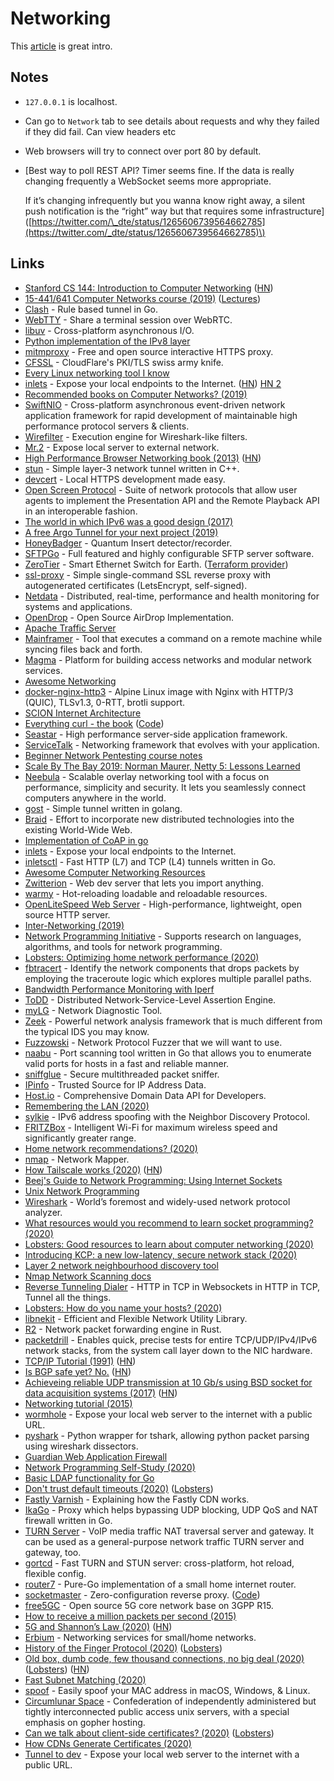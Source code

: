 # Networking

This [article](https://drewdevault.com/2016/12/06/A-broad-intro-to-networking.html) is great intro.

## Notes

* `127.0.0.1` is localhost.
* Can go to `Network` tab to see details about requests and why they failed if they did fail. Can view headers etc
* Web browsers will try to connect over port 80 by default.
* \[Best way to poll REST API? Timer seems fine. If the data is really changing frequently a WebSocket seems more appropriate.

  If it’s changing infrequently but you wanna know right away, a silent push notification is the “right” way but that requires some infrastructure\]\([https://twitter.com/\_dte/status/1265606739564662785](https://twitter.com/_dte/status/1265606739564662785)\)

## Links

* [Stanford CS 144: Introduction to Computer Networking](https://cs144.github.io/) \([HN](https://news.ycombinator.com/item?id=21794270)\)
* [15-441/641 Computer Networks course \(2019\)](https://computer-networks.github.io/sp19/) \([Lectures](https://computer-networks.github.io/sp19/lectures.html)\)
* [Clash](https://github.com/Dreamacro/clash) - Rule based tunnel in Go.
* [WebTTY](https://github.com/maxmcd/webtty) - Share a terminal session over WebRTC.
* [libuv](https://github.com/libuv/libuv) - Cross-platform asynchronous I/O.
* [Python implementation of the IPv8 layer](https://github.com/Tribler/py-ipv8)
* [mitmproxy](https://mitmproxy.org/) - Free and open source interactive HTTPS proxy.
* [CFSSL](https://github.com/cloudflare/cfssl) - CloudFlare's PKI/TLS swiss army knife.
* [Every Linux networking tool I know](https://wizardzines.com/networking-tools-poster/)
* [inlets](https://github.com/alexellis/inlets) - Expose your local endpoints to the Internet. \([HN](https://news.ycombinator.com/item?id=19189455)\) [HN 2](https://news.ycombinator.com/item?id=20410552)
* [Recommended books on Computer Networks? \(2019\)](https://lobste.rs/s/jwlh6s/recommended_books_on_computer_networks)
* [SwiftNIO](https://github.com/apple/swift-nio) - Cross-platform asynchronous event-driven network application framework for rapid development of maintainable high performance protocol servers & clients.
* [Wirefilter](https://github.com/cloudflare/wirefilter) - Execution engine for Wireshark-like filters.
* [Mr.2](https://github.com/txthinking/mr2) - Expose local server to external network.
* [High Performance Browser Networking book \(2013\)](https://hpbn.co/) \([HN](https://news.ycombinator.com/item?id=22815269)\)
* [stun](https://github.com/isundaylee/stun) - Simple layer-3 network tunnel written in C++.
* [devcert](https://github.com/davewasmer/devcert) - Local HTTPS development made easy.
* [Open Screen Protocol](https://github.com/webscreens/openscreenprotocol) - Suite of network protocols that allow user agents to implement the Presentation API and the Remote Playback API in an interoperable fashion.
* [The world in which IPv6 was a good design \(2017\)](https://apenwarr.ca/log/20170810)
* [A free Argo Tunnel for your next project \(2019\)](https://blog.cloudflare.com/a-free-argo-tunnel-for-your-next-project/)
* [HoneyBadger](https://github.com/david415/HoneyBadger) - Quantum Insert detector/recorder.
* [SFTPGo](https://github.com/drakkan/sftpgo) - Full featured and highly configurable SFTP server software.
* [ZeroTier](https://github.com/zerotier/ZeroTierOne) - Smart Ethernet Switch for Earth. \([Terraform provider](https://github.com/cormacrelf/terraform-provider-zerotier)\)
* [ssl-proxy](https://github.com/suyashkumar/ssl-proxy) - Simple single-command SSL reverse proxy with autogenerated certificates \(LetsEncrypt, self-signed\).
* [Netdata](https://github.com/netdata/netdata) - Distributed, real-time, performance and health monitoring for systems and applications.
* [OpenDrop](https://github.com/seemoo-lab/opendrop) - Open Source AirDrop Implementation.
* [Apache Traffic Server](https://github.com/apache/trafficserver)
* [Mainframer](https://github.com/buildfoundation/mainframer) - Tool that executes a command on a remote machine while syncing files back and forth.
* [Magma](https://github.com/facebookincubator/magma) - Platform for building access networks and modular network services.
* [Awesome Networking](https://github.com/clowwindy/Awesome-Networking)
* [docker-nginx-http3](https://github.com/RanadeepPolavarapu/docker-nginx-http3) - Alpine Linux image with Nginx with HTTP/3 \(QUIC\), TLSv1.3, 0-RTT, brotli support.
* [SCION Internet Architecture](https://github.com/scionproto/scion)
* [Everything curl - the book](https://ec.haxx.se) \([Code](https://github.com/bagder/everything-curl)\)
* [Seastar](https://github.com/scylladb/seastar) - High performance server-side application framework.
* [ServiceTalk](https://github.com/apple/servicetalk/) - Networking framework that evolves with your application.
* [Beginner Network Pentesting course notes](https://github.com/hmaverickadams/Beginner-Network-Pentesting)
* [Scale By The Bay 2019: Norman Maurer, Netty 5: Lessons Learned](https://www.youtube.com/watch?v=hvYqSz_BgUM&list=PLNESult6cnOlb1BAO4o2T3DdNbMnCpTjp&index=24&t=0s)
* [Neebula](https://github.com/slackhq/nebula) - Scalable overlay networking tool with a focus on performance, simplicity and security. It lets you seamlessly connect computers anywhere in the world.
* [gost](https://github.com/ginuerzh/gost) - Simple tunnel written in golang.
* [Braid](https://braid.news/) - Effort to incorporate new distributed technologies into the existing World-Wide Web.
* [Implementation of CoAP in go](https://github.com/dustin/go-coap)
* [inlets](https://github.com/inlets/inlets) - Expose your local endpoints to the Internet.
* [inletsctl](https://github.com/inlets/inletsctl) - Fast HTTP \(L7\) and TCP \(L4\) tunnels written in Go.
* [Awesome Computer Networking Resources](https://github.com/nyquist/awesome-networking)
* [Zwitterion](https://github.com/lastmjs/zwitterion) - Web dev server that lets you import anything.
* [warmy](https://github.com/phaazon/warmy) - Hot-reloading loadable and reloadable resources.
* [OpenLiteSpeed Web Server](https://github.com/litespeedtech/openlitespeed) - High-performance, lightweight, open source HTTP server.
* [Inter-Networking \(2019\)](https://technicshistory.com/2019/12/30/inter-networking/)
* [Network Programming Initiative](https://network-programming.org/) - Supports research on languages, algorithms, and tools for network programming.
* [Lobsters: Optimizing home network performance \(2020\)](https://lobste.rs/s/fjkjum/optimizing_home_network_performance)
* [fbtracert](https://github.com/facebook/fbtracert) - Identify the network components that drops packets by employing the traceroute logic which explores multiple parallel paths.
* [Bandwidth Performance Monitoring with Iperf](https://github.com/nerdalert/cloud-bandwidth)
* [ToDD](https://github.com/toddproject/todd) - Distributed Network-Service-Level Assertion Engine.
* [myLG](https://github.com/mehrdadrad/mylg) - Network Diagnostic Tool.
* [Zeek](https://github.com/zeek/zeek) - Powerful network analysis framework that is much different from the typical IDS you may know.
* [Fuzzowski](https://github.com/nccgroup/fuzzowski) - Network Protocol Fuzzer that we will want to use.
* [naabu](https://github.com/projectdiscovery/naabu) - Port scanning tool written in Go that allows you to enumerate valid ports for hosts in a fast and reliable manner.
* [sniffglue](https://github.com/kpcyrd/sniffglue) - Secure multithreaded packet sniffer.
* [IPinfo](https://ipinfo.io/) - Trusted Source for IP Address Data.
* [Host.io](https://host.io/) - Comprehensive Domain Data API for Developers.
* [Remembering the LAN \(2020\)](https://crawshaw.io/blog/remembering-the-lan)
* [sylkie](https://github.com/dlrobertson/sylkie) - IPv6 address spoofing with the Neighbor Discovery Protocol.
* [FRITZBox](https://en.avm.de/products/fritzbox/) - Intelligent Wi-Fi for maximum wireless speed and significantly greater range.
* [Home network recommendations? \(2020\)](https://lobste.rs/s/bxvg76/home_network_recommendations)
* [nmap](https://github.com/nmap/nmap) - Network Mapper.
* [How Tailscale works \(2020\)](https://tailscale.com/blog/how-tailscale-works/) \([HN](https://news.ycombinator.com/item?id=22644357)\)
* [Beej's Guide to Network Programming: Using Internet Sockets](http://beej.us/guide/bgnet/)
* [Unix Network Programming](https://www.goodreads.com/book/show/26850562-unix-network-programming)
* [Wireshark](https://www.wireshark.org/) - World’s foremost and widely-used network protocol analyzer.
* [What resources would you recommend to learn socket programming? \(2020\)](https://lobste.rs/s/mjhquc/what_resources_would_you_recommend_learn)
* [Lobsters: Good resources to learn about computer networking \(2020\)](https://lobste.rs/s/tkkygt/good_resources_learn_about_computer)
* [Introducing KCP: a new low-latency, secure network stack \(2020\)](https://improbable.io/blog/kcp-a-new-low-latency-secure-network-stack)
* [Layer 2 network neighbourhood discovery tool](https://github.com/bwaldvogel/neighbourhood)
* [Nmap Network Scanning docs](https://nmap.org/book/toc.html)
* [Reverse Tunneling Dialer](https://github.com/rancher/remotedialer) - HTTP in TCP in Websockets in HTTP in TCP, Tunnel all the things.
* [Lobsters: How do you name your hosts? \(2020\)](https://lobste.rs/s/28cup4/how_do_you_name_your_hosts)
* [libnekit](https://github.com/zhuhaow/libnekit) - Efficient and Flexible Network Utility Library.
* [R2](https://github.com/gopakumarce/R2) - Network packet forwarding engine in Rust.
* [packetdrill](https://github.com/google/packetdrill) - Enables quick, precise tests for entire TCP/UDP/IPv4/IPv6 network stacks, from the system call layer down to the NIC hardware.
* [TCP/IP Tutorial \(1991\)](https://tools.ietf.org/html/rfc1180) \([HN](https://news.ycombinator.com/item?id=22863507)\)
* [Is BGP safe yet? No.](https://isbgpsafeyet.com/) \([HN](https://news.ycombinator.com/item?id=22899546)\)
* [Achieveing reliable UDP transmission at 10 Gb/s using BSD socket for data acquisition systems \(2017\)](https://arxiv.org/abs/1706.00333) \([HN](https://news.ycombinator.com/item?id=22917447)\)
* [Networking tutorial \(2015\)](https://www.youtube.com/playlist?list=PLowKtXNTBypH19whXTVoG3oKSuOcw_XeW)
* [wormhole](https://github.com/agrinman/wormhole) - Expose your local web server to the internet with a public URL.
* [pyshark](https://github.com/KimiNewt/pyshark) - Python wrapper for tshark, allowing python packet parsing using wireshark dissectors.
* [Guardian Web Application Firewall](https://github.com/asalih/guardian)
* [Network Programming Self-Study \(2020\)](https://siliconsprawl.com/2020/05/10/network-programming-self-study.html)
* [Basic LDAP functionality for Go](https://github.com/go-ldap/ldap)
* [Don't trust default timeouts \(2020\)](https://robertovitillo.com/default-timeouts/) \([Lobsters](https://lobste.rs/s/t7jqqx/don_t_trust_default_timeouts)\)
* [Fastly Varnish](https://www.integralist.co.uk/posts/fastly-varnish/) - Explaining how the Fastly CDN works.
* [IkaGo](https://github.com/zhxie/ikago) - Proxy which helps bypassing UDP blocking, UDP QoS and NAT firewall written in Go.
* [TURN Server](https://github.com/coturn/coturn) - VoIP media traffic NAT traversal server and gateway. It can be used as a general-purpose network traffic TURN server and gateway, too.
* [gortcd](https://github.com/gortc/gortcd) - Fast TURN and STUN server: cross-platform, hot reload, flexible config.
* [router7](https://github.com/rtr7/router7) - Pure-Go implementation of a small home internet router.
* [socketmaster](https://www.badgerodon.com/socketmaster) - Zero-configuration reverse proxy. \([Code](https://github.com/badgerodon/socketmaster)\)
* [free5GC](https://github.com/free5gc/free5gc) - Open source 5G core network base on 3GPP R15.
* [How to receive a million packets per second \(2015\)](https://blog.cloudflare.com/how-to-receive-a-million-packets/)
* [5G and Shannon’s Law \(2020\)](https://www.waveform.com/blogs/main/5g-and-shannons-law) \([HN](https://news.ycombinator.com/item?id=23443746)\)
* [Erbium](https://github.com/isomer/erbium) - Networking services for small/home networks.
* [History of the Finger Protocol \(2020\)](http://www.rajivshah.com/Case_Studies/Finger/Finger.htm) \([Lobsters](https://lobste.rs/s/nxsqzi/history_finger_protocol)\)
* [Old box, dumb code, few thousand connections, no big deal \(2020\)](https://rachelbythebay.com/w/2020/05/07/serv/) \([Lobsters](https://lobste.rs/s/mk1jso/old_box_dumb_code_few_thousand)\) \([HN](https://news.ycombinator.com/item?id=23107945)\)
* [Fast Subnet Matching \(2020\)](https://siliconsprawl.com/2020/06/07/fast-subnet-matching.html)
* [spoof](https://github.com/feross/spoof) - Easily spoof your MAC address in macOS, Windows, & Linux.
* [Circumlunar Space](https://www.circumlunar.space/) - Confederation of independently administered but tightly interconnected public access unix servers, with a special emphasis on gopher hosting.
* [Can we talk about client-side certificates? \(2020\)](https://drewdevault.com/tls/security/oauth/2020/06/12/Can-we-talk-about-client-side-certs.html) \([Lobsters](https://lobste.rs/s/oddjob/can_we_talk_about_client_side)\)
* [How CDNs Generate Certificates \(2020\)](https://fly.io/blog/how-cdns-generate-certificates/)
* [Tunnel to dev](https://tunnelto.dev/) - Expose your local web server to the internet with a public URL.

